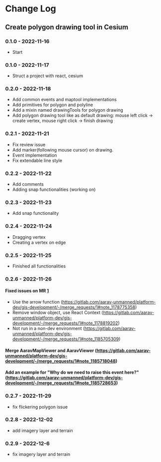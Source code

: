 # Change Log

## Create polygon drawing tool in Cesium

### 0.1.0 - 2022-11-16

- Start

### 0.1.0 - 2022-11-17

- Struct a project with react, cesium

### 0.2.0 - 2022-11-18

- Add common events and maptool implementations
- Add primitives for polygon and polyline
- Add a mixin named drawingTools for polygon drawing
- Add polygon drawing tool like as default drawing: mouse left click -> create vertex, mouse right click -> finish drawing

### 0.2.1 - 2022-11-21

- Fix review issue
- Add marker(following mouse cursor) on drawing.
- Event implementation
- Fix extendable line style

### 0.2.2 - 2022-11-22

- Add comments
- Adding snap functionalities (working on)

### 0.2.3 - 2022-11-23

- Add snap functionality

### 0.2.4 - 2022-11-24

- Dragging vertex
- Creating a vertex on edge

### 0.2.5 - 2022-11-25

- Finished all functionalities

### 0.2.6 - 2022-11-26

#### Fixed issues on MR [1](https://gitlab.com/aarav-unmanned/platform-dev/gis-development/-/merge_requests/1)

- Use the arrow function (https://gitlab.com/aarav-unmanned/platform-dev/gis-development/-/merge_requests/1#note_1178775358)
- Remove window object, use React Context (https://gitlab.com/aarav-unmanned/platform-dev/gis-development/-/merge_requests/1#note_1178819202)
- Not run in a non-dev environment (https://gitlab.com/aarav-unmanned/platform-dev/gis-development/-/merge_requests/1#note_1185705309)

#### Merge AaravMapViewer and AaravViewer (https://gitlab.com/aarav-unmanned/platform-dev/gis-development/-/merge_requests/1#note_1185718048)

#### Add an example for "Why do we need to raise this event here?" (https://gitlab.com/aarav-unmanned/platform-dev/gis-development/-/merge_requests/1#note_1185728653)

### 0.2.7 - 2022-11-29

- fix flickering polygon issue

### 0.2.8 - 2022-12-02

- add imagery layer and terrain

### 0.2.9 - 2022-12-6

- fix imagery layer and terrain
